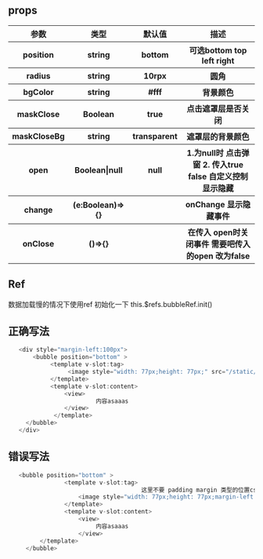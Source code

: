 ## props

<table class="table table-bordered table-striped">
 <tr>														
  <thead>
    <tr>
      <th >参数</th>
      <th >类型</th>
      <th >默认值</th>
      <th>描述</th>
    </tr>
  </thead>
  <tbody>
    <tr>
      <th>position</th>
      <th>string</th>
      <th>bottom</th>
      <th>可选bottom top left right</th>
    </tr>
	<tr>
	  <th>radius</th>
	  <th>string</th>
	  <th>10rpx</th>
	  <th>圆角</th>
	</tr>
	<tr>
	  <th>bgColor</th>
	  <th>string</th>
	  <th>#fff</th>
	  <th>背景颜色</th>
	</tr>
	<tr>
	  <th>maskClose</th>
	  <th>Boolean</th>
	  <th>true</th>
	  <th>点击遮罩层是否关闭</th>
	</tr>
	<tr>
	  <th>maskCloseBg</th>
	  <th>string</th>
	  <th>transparent</th>
	  <th>遮罩层的背景颜色</th>
	</tr> 
	<tr>
	  <th>open</th>
	  <th>Boolean|null</th>
	  <th>null</th>
	  <th>1.为null时 点击弹窗 2. 传入true false 自定义控制显示隐藏</th>
	</tr>
	<tr>
	  <th>change</th>
	  <th>(e:Boolean)=>{}</th>
	  <th></th>
	  <th>onChange 显示隐藏事件 </th>
	</tr>
	<tr>
	  <th>onClose</th>
	  <th>()=>{}</th>
	  <th></th>
	  <th>在传入 open时关闭事件 需要吧传入的open 改为false</th>
	</tr>
  </tbody>
</table>


## Ref

数据加载慢的情况下使用ref 初始化一下
this.$refs.bubbleRef.init()


## 正确写法
```js
   <div style="margin-left:100px">
	   <bubble position="bottom" >
			<template v-slot:tag>
				 <image style="width: 77px;height: 77px;" src="/static/logo.png"></image>
			</template>
			<template v-slot:content>
				<view>
						 内容asaaas
				</view>
			 </template>
   	 </bubble>
   </div>
```


## 错误写法
```js
   <bubble position="bottom" >
				<template v-slot:tag>
				                      这里不要 padding margin 类型的位置css
					<image style="width: 77px;height: 77px;margin-left:100px" src="/static/logo.png"></image>
				</template>
				<template v-slot:content>
					<view>
						 内容asaaas
					</view>
		 </template>
	 </bubble>
```